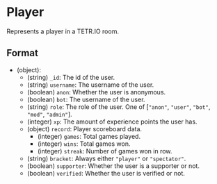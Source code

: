 # Player

Represents a player in a TETR.IO room.

## Format

* (object):
    * (string) `_id`: The id of the user.
    * (string) `username`: The username of the user.
    * (boolean) `anon`: Whether the user is anonymous.
    * (boolean) `bot`: The username of the user.
    * (string) `role`: The role of the user. One of [`"anon"`, `"user"`, `"bot"`, `"mod"`, `"admin"`].
    * (integer) `xp`: The amount of experience points the user has.
    * (object) `record`: Player scoreboard data.
        * (integer) `games`: Total games played.
        * (integer) `wins`: Total games won.
        * (integer) `streak`: Number of games won in row.
    * (string) `bracket`: Always either `"player"` or `"spectator"`.
    * (boolean) `supporter`: Whether the user is a supporter or not.
    * (boolean) `verified`: Whether the user is verified or not.